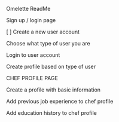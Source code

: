 Omelette ReadMe


Sign up / login page

[ ] Create a new user account

Choose what type of user you are

Login to user account

Create profile based on type of user



CHEF PROFILE PAGE

Create a profile with basic information

Add previous job experience to chef profile

Add education history to chef profile

